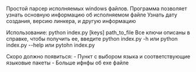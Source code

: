 Простой парсер исполняемых windows файлов.
Программа позволяет узнать основную информацию об исполняемом файле
Узнать дату создания, версию линкера, и другую информацию

Использование:
    python index.py [keys] path_to_file
    Все ключи описаны в справке, чтобы получить ее, введите
        python index.py -h
    или
        python index.py --help
    или
        pytohn index.py

Скоро должно появиться:
    - Пункт с выбором языка и соответствующие языковые пакеты
    - Больше ифнфы об exe файле